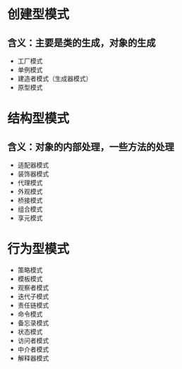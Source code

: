 # 创建型模式
## 含义：主要是类的生成，对象的生成
- 工厂模式
- 单例模式
- 建造者模式（生成器模式）
- 原型模式

# 结构型模式
## 含义：对象的内部处理，一些方法的处理
- 适配器模式
- 装饰器模式
- 代理模式
- 外观模式
- 桥接模式
- 组合模式
- 享元模式

# 行为型模式
- 策略模式
- 模板模式
- 观察者模式
- 迭代子模式
- 责任链模式
- 命令模式
- 备忘录模式
- 状态模式
- 访问者模式
- 中介者模式
- 解释器模式